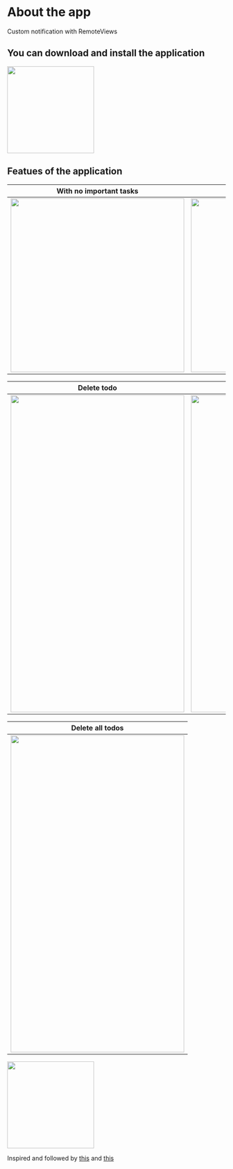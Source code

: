 # About the app
Custom notification with RemoteViews

## You can download and install the application
[<img src="https://user-images.githubusercontent.com/56734609/114069097-0a59e500-98b8-11eb-9dd5-047b4d2e4fb5.png" width="200" height="200">](https://t.me/android_projects/68 "On Telegram")

## Featues of the application
With no important tasks | With 3 important tasks
-------- | -----------
<img src="https://user-images.githubusercontent.com/56734609/116296997-4942d280-a7b4-11eb-8eba-909f78262f67.png" width="400" heigth="730" /> | <img src="https://user-images.githubusercontent.com/56734609/116297070-595ab200-a7b4-11eb-90fa-24a4bd90118d.png" width="400" heigth="730" />

Delete todo | Sort todos
----------- | ----------
<img src="https://user-images.githubusercontent.com/56734609/113989372-cf30c500-9869-11eb-8b20-3c702f735039.gif" width="400" height="730"/> | <img src="https://user-images.githubusercontent.com/56734609/113989410-d9eb5a00-9869-11eb-9e21-c1416471023b.gif" width="400" height="730"/> 

Delete all todos | 
---------------- | 
<img src="https://user-images.githubusercontent.com/56734609/113989437-e079d180-9869-11eb-8b88-487b1e4a09aa.gif" width="400" height="730"/> | 

[<img src="https://user-images.githubusercontent.com/56734609/114071381-7ccbc480-98ba-11eb-959f-674cb3a25e1e.png" width="200" height="200">](https://youtu.be/Dd2qUO5BD98 "On Youtube")


Inspired and followed by [this](https://www.udemy.com/course/to-do-app-clean-architecture-android-development-kotlin/) and [this](https://dribbble.com/shots/14153121-ToDo-App-Dark-Theme)

